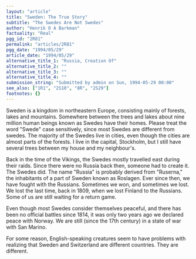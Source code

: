 ```yaml
---
layout: "article"
title: "Sweden: The True Story"
subtitle: "The Swedes Are Not Swedes"
author: "Henrik O A Barkman"
factuality: "Real"
pgg_id: "2R81"
permalink: "articles/2R81"
pgg_date: "1994/05/29"
article_date: "1994/05/29"
alternative_title_1: "Russia, Creation Of"
alternative_title_2: ""
alternative_title_3: ""
alternative_title_4: ""
submission_string: "Submitted by admin on Sun, 1994-05-29 00:00"
see_also: ["1R1", "2S10", "8R", "2S29"]
footnotes: {}
---
```

<div>
<p>Sweden is a kingdom in northeastern Europe, consisting mainly of forests, lakes and mountains. Somewhere between the trees and lakes about nine million human beings known as Swedes have their homes. Please treat the word "Swede" case sensitively, since most Swedes are different from swedes. The majority of the Swedes live in cities, even though the cities are almost parts of the forests. I live in the capital, Stockholm, but I still have several trees between my house and my neighbour's.</p>
<p>Back in the time of the Vikings, the Swedes mostly travelled east during their raids. Since there were no Russia back then, someone had to create it. The Swedes did. The name "Russia" is probably derived from "Ruserna," the inhabitants of a part of Sweden known as Roslagen. Ever since then, we have fought with the Russians. Sometimes we won, and sometimes we lost. We lost the last time, back in 1809, when we lost Finland to the Russians. Some of us are still waiting for a return game.</p>
<p>Even though most Swedes consider themselves peaceful, and there has been no official battles since 1814, it was only two years ago we declared peace with Norway. We are still (since the 17th century) in a state of war with San Marino.</p>
<p>For some reason, English-speaking creatures seem to have problems with realizing that Sweden and Switzerland are different countries. They are different.</p>
</div>
